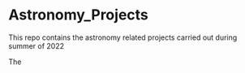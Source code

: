 # Astronomy_Projects

This repo contains the astronomy related projects carried out during summer of 2022

The 
